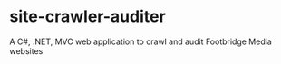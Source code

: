 # site-crawler-auditer
A C#, .NET, MVC web application to crawl and audit Footbridge Media websites

